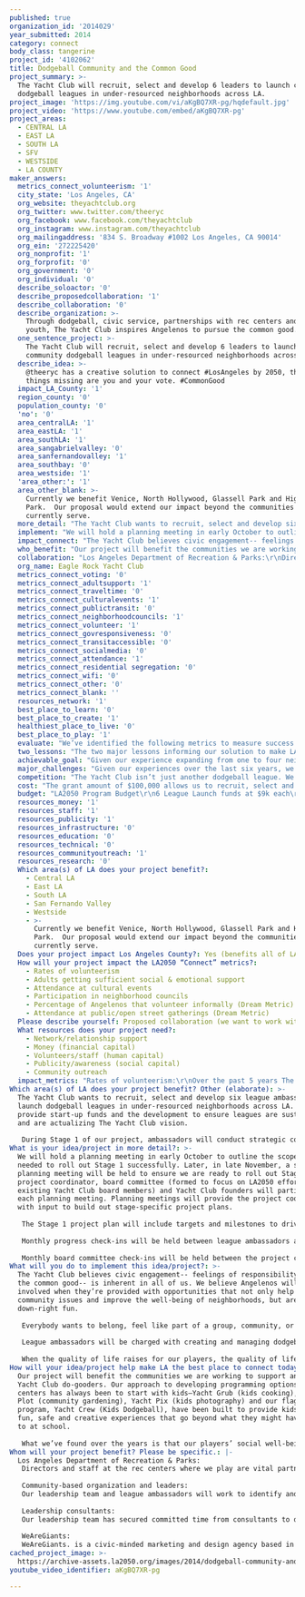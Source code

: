 ```yaml
---
published: true
organization_id: '2014029'
year_submitted: 2014
category: connect
body_class: tangerine
project_id: '4102062'
title: Dodgeball Community and the Common Good
project_summary: >-
  The Yacht Club will recruit, select and develop 6 leaders to launch community
  dodgeball leagues in under-resourced neighborhoods across LA.
project_image: 'https://img.youtube.com/vi/aKgBQ7XR-pg/hqdefault.jpg'
project_video: 'https://www.youtube.com/embed/aKgBQ7XR-pg'
project_areas:
  - CENTRAL LA
  - EAST LA
  - SOUTH LA
  - SFV
  - WESTSIDE
  - LA COUNTY
maker_answers:
  metrics_connect_volunteerism: '1'
  city_state: 'Los Angeles, CA'
  org_website: theyachtclub.org
  org_twitter: www.twitter.com/theeryc
  org_facebook: www.facebook.com/theyachtclub
  org_instagram: www.instagram.com/theyachtclub
  org_mailingaddress: '834 S. Broadway #1002 Los Angeles, CA 90014'
  org_ein: '272225420'
  org_nonprofit: '1'
  org_forprofit: '0'
  org_government: '0'
  org_individual: '0'
  describe_soloactor: '0'
  describe_proposedcollaboration: '1'
  describe_collaboration: '0'
  describe_organization: >-
    Through dodgeball, civic service, partnerships with rec centers and our
    youth, The Yacht Club inspires Angelenos to pursue the common good.
  one_sentence_project: >-
    The Yacht Club will recruit, select and develop 6 leaders to launch
    community dodgeball leagues in under-resourced neighborhoods across LA.
  describe_idea: >-
    @theeryc has a creative solution to connect #LosAngeles by 2050, the only
    things missing are you and your vote. #CommonGood
  impact_LA_County: '1'
  region_county: '0'
  population_county: '0'
  'no': '0'
  area_centralLA: '1'
  area_eastLA: '1'
  area_southLA: '1'
  area_sangabrielvalley: '0'
  area_sanfernandovalley: '1'
  area_southbay: '0'
  area_westside: '1'
  'area_other:': '1'
  area_other_blank: >-
    Currently we benefit Venice, North Hollywood, Glassell Park and Highland
    Park.  Our proposal would extend our impact beyond the communities we
    currently serve. 
  more_detail: "The Yacht Club wants to recruit, select and develop six league ambassadors to launch dodgeball leagues in under-resourced neighborhoods across LA.  We will provide start-up funds and the development to ensure leagues are sustainable and are actualizing The Yacht Club vision.\r\n\r\nDuring Stage 1 of our project, ambassadors will conduct strategic community outreach and build social trust to understand the current needs of new neighborhoods.  As they begin leagues in Stage 2, ambassadors will develop programs and events aligned to current neighborhood need. Ambassadors will invest players to volunteer and lead community development efforts. Our leagues will be known for using dodgeball as a means to connect and pursue the common good."
  implement: "We will hold a planning meeting in early October to outline the scope of work needed to roll out Stage 1 successfully.  Later, in late November, a second planning meeting will be held to ensure we are ready to roll out Stage 2.  Our project coordinator, board committee (formed to focus on LA2050 efforts from existing Yacht Club board members) and Yacht Club founders will participate in each planning meeting. Planning meetings will provide the project coordinator with input to build out stage-specific project plans. \r\n\r\nThe Stage 1 project plan will include targets and milestones to drive our a) recruitment campaign for league ambassadors, and b) the development of resources and support.  In addition to participating in monthly oversight meetings with our board committee, our project coordinator will provide weekly status updates to The Yacht Club board chair. The Stage 2 project plan will include targets and milestones to support league ambassadors with their a) community outreach,  b) recruitment of players and c) community development efforts.\r\n\r\nMonthly progress check-ins will be held between league ambassadors and the project coordinator.  League ambassadors will report out on targets, milestones and identify support needed.  The project coordinator will share best practices and help match resources to areas of need or support identified by the league ambassador.\r\n\r\nMonthly board committee check-ins will be held between the project coordinator and board committee.  The project coordinator will report out on project targets, milestones and success measures.  For example, at the end of each league during Stage 2, the project coordinator will compile data from player surveys to provide a general review of each league and league ambassador.  The board committee will then support the project coordinator to identify ways to maintain and improve a healthy and successful project implementation.\r\n"
  impact_connect: "The Yacht Club believes civic engagement-- feelings of responsibility toward the common good-- is inherent in all of us.  We believe Angelenos will get more involved when they’re provided with opportunities that not only help solve community issues and improve the well-being of neighborhoods, but are also down-right fun.\r\n\r\nEverybody wants to belong, feel like part of a group, community, or team-- it’s an essential human need. We aim to get people hooked on The Yacht Club by increasing their social well-being and connectedness through dodgeball, weekly meetups and social gatherings. Once hooked, we provide the initial opportunities for our players to become active citizens and volunteer.  Over time, our players become more invested in the neighborhoods where they play and want to do more good for them… it’s our flywheel toward common good.  When our players actively participate and do good for Los Angeles, they feel more invested in Los Angeles.  When our players feel more invested in Los Angeles, they want to work toward greater common good. Yes, we recognize dodgeball is  fun, but we’re not just a team of players; we are an army of do-gooders. We want Los Angeles to be a better city for everyone and believe that dodgeball is a great entry point for good work in service of LA.\r\n\r\nLeague ambassadors will be charged with creating and managing dodgeball leagues that recruit players who want to have fun and actively do good. We aren’t interested in passive civic engagement-- players who simply donate money. Instead our league ambassadors will recruit and invest players to volunteer at Kids Dodgeball because they understand our kids need safe and fun activities in their neighborhood.  League ambassadors will steer players toward opportunities of civic engagement like beach cleanups or encourage and support players to coordinate movies-at-the-park (with proceeds going to rec center programming).\r\n\r\nWhen the quality of life raises for our players, the quality of life raise for all Angelenos. By 2050, we want to see The Yacht Club running dodgeball leagues in rec centers across Los Angeles.  In 2050, we continue to play in under-resourced neighborhoods, we have players on neighborhood councils and The Yacht Club is a consistent presence at civic events across Los Angeles."
  who_benefit: "Our project will benefit the communities we are working to support and all The Yacht Club do-gooders.  Our approach to developing programming options for rec centers has always been to start with kids—Yacht Grub (kids cooking), Yacht Plot (community gardening), Yacht Pix (kids photography) and our flagship program, Yacht Crew (Kids Dodgeball), have been built to provide kids with fun, safe and creative experiences that go beyond what they might have access to at school.   \r\n\r\nWhat we’ve found over the years is that our players’ social well-being and desire to do good increases when we provide opportunities to volunteer and serve the community.  When our players come out to our LA River Cleanup or volunteer at Kids Dodgeball they feel more invested in participating in other Yacht Club events and many eventually expand our civic engagement efforts. For example, when players in our Venice league decided to coordinate a beach cleanup, players from Glassell Park and North Hollywood joined the “player-based” community effort.  The event was created and coordinated by players who were inspired to do more.  "
  collaboration: "Los Angeles Department of Recreation & Parks:\r\nDirectors and staff at the rec centers where we play are vital partners in our project. Their commitment and understanding of the positive impact The Yacht Club can have are essential to our success. We will work to identify the specific needs of each park, design programs to match these needs, and gain community investment and feedback to ensure these programs become a sustainable and consistent part of regular programming. (ie. In Glassell Park this summer, when parents found out Kids Dodgeball was not part of Summer Night Lights programming, they petitioned to incorporate it and The Yacht Club pulled 20 committed volunteers to support 8 Friday nights of Kids Dodgeball.)\r\n\r\nCommunity-based organization and leaders:\r\nOur leadership team and league ambassadors will work to identify and build strategic relationships with community-based organizations and leaders in each new neighborhood we intend to serve. \r\n\r\nLeadership consultants:\r\nOur leadership team has secured committed time from consultants to design of tools and development programming for our league ambassadors. We’ll also work  with our current league ambassadors and our board to leverage established best practices.\r\n\r\nWeAreGiants:\r\nWeAreGiants. is a civic-minded marketing and design agency based in Downtown Los Angeles.  WAG. has been engaged in many projects for the City of Los Angeles: Jose Huizar’s Bringing Back Broadway initiative, CicLAvia, and the redevelopment of Pershing Square. WAG. will provide design and marketing services (branding, logos, flyers, etc.) for the league expansions. \r\n"
  org_name: Eagle Rock Yacht Club
  metrics_connect_voting: '0'
  metrics_connect_adultsupport: '1'
  metrics_connect_traveltime: '0'
  metrics_connect_culturalevents: '1'
  metrics_connect_publictransit: '0'
  metrics_connect_neighborhoodcouncils: '1'
  metrics_connect_volunteer: '1'
  metrics_connect_govresponsiveness: '0'
  metrics_connect_transitaccessible: '0'
  metrics_connect_socialmedia: '0'
  metrics_connect_attendance: '1'
  metrics_connect_residential segregation: '0'
  metrics_connect_wifi: '0'
  metrics_connect_other: '0'
  metrics_connect_blank: ''
  resources_network: '1'
  best_place_to_learn: '0'
  best_place_to_create: '1'
  healthiest_place_to_live: '0'
  best_place_to_play: '1'
  evaluate: "We’ve identified the following metrics to measure success:\r\n1. Players volunteer in Yacht Club civic activities\r\n2. Players are invested in The Yacht Club vision\r\n3. League ambassadors work to realize The Yacht Club vision\r\n\r\nDuring our planning meeting in October, we’ll identify targets for each metric. For example for Metric #1, we’ll identify how many activities will be offered and how many volunteers (new and consistent) we aim to have. Data will be collected to measure progress toward each target. For example for Metric #1, we’ll log volunteers at each event and review past logs to identify how many “new” volunteers we were able to cultivate.\r\n\r\nIn order to collect data on Metrics #2 - 3, we’ll use feedback surveys. Data will be compiled by the project coordinator and presented to the board committee to drive project  improvements.\r\n\r\nLeague ambassador feedback surveys will be given after selection and during each retreat. League ambassadors will evaluate the  following key indicators on a 1 (strongly disagree) - 7 (strongly agree scale):\r\n\r\nOverall Satisfaction\r\n• I feel positively about being a league ambassador for The Yacht Club.\r\n• I am giving my best effort to my work as a league ambassador for The Yacht Club.\r\n\r\nTeam Collaboration and Support\r\n• League ambassadors and Yacht Club family pitch in to help meet deadlines, reach goals and generally make my experience as a league ambassador awesome. \r\n\r\nCohort Culture\r\n• I believe our team is vision-aligned and pushes each other stay focused on the common good.\r\n• I feel motivated and inspired by The Yacht Club’s vision.\r\n\r\nDevelopment and Yacht Club support\r\n• I receive positive feedback from our team and The Yacht Club. \r\n• I have the resources (materials, relationships) I need to successfully launch and lead a league. \r\n\r\nPlayer feedback surveys will be given at the end of each season. Players will evaluate the  following key indicators on a 1 (strongly disagree) - 7 (strongly agree scale):\r\n\r\nOverall Satisfaction\r\n• I feel awesome about playing dodgeball with The Yacht Club.\r\n\r\nLeague Culture\r\n• Yes, we get together to play dodgeball, but we also do good.\r\n• I have a friend on my team.\r\n\r\nCommunication\r\n• Communication from my captains and the league is clear and timely.\r\n• My captain did a good job of clearly explaining the rules on my first day.\r\n\r\nLeague Ambassador\r\n• My ambassador made me feel welcomed.\r\n• My ambassador did a good job explaining the Yacht Club vision.\r\n• I feel comfortable talking to my ambassador about any concerns "
  two_lessons: "The two major lessons informing our solution to make LA the best place to connect by 2050 have to do with talent and civic engagement. What we’ve learned in six years is that we need to recruit the right people to be league ambassadors, and then we need to develop and support them to be the leaders their communities need.  With regards to civic engagement, we believe people genuinely want to be involved in their communities, but too often there is a lack of information and social motivation to get involved.\r\n\r\nThe Yacht Club believes we have a responsibility to select and invest in the leaders we’re putting forth to positively impact our neighborhoods. In Stage 1, we’ll design a recruitment and cultivation plan with clear strategies such as a social media campaign and referral incentives to identify candidates. We will establish a league ambassador role description with clear competencies and indicators based on what we’ve observed works. There will be a selection process that includes an application, interviews and role-plays. In Stage 1, we will also design a 10-month long scope and sequence of development and support to prepare ambassadors to lead sustainable leagues beyond their start-up year.\r\n\r\nWith the right communication strategy and incentives we can motivate more Angelenos to take pride and become involved in their community. Currently, we have an active social media presence that we use to inform our members of our events.  We work with WAG. to create a  unique voice, graphics and design that get us noticed  and that appeal to our players on social media as well as email.  Our league ambassadors will receive training and toolkits along with a style guide to support their outreach efforts. We may think of ourselves as an army of do-gooders, but we’re human too and let’s be honest social motivation and incentives really work on us. League ambassadors will learn how to establish and maintain The Yacht Club culture among teams and captains.  Incentives, like our discounted summer league registration (players who commit to volunteering at Kids Dodgeball for 8 summer weeks pay a discounted rate, while non-volunteer player’s cover the difference) incentivize our players to volunteer. Our league ambassadors will be able to leverage best practices like this and share other ways of incentivizing and informing their players of civic engagement opportunities.\r\n"
  achievable_goal: "Given our experience expanding from one to four neighborhoods and one additional city (Detroit), we believe that the first three months are key to the success of our project. Given this, we’ve intentionally scoped out the first three months of work to recruit, select and develop the right league ambassadors:\r\n\r\nMonth 1: \r\n• Launch recruitment campaign\r\n• Hold board meeting to establish roles/responsibilities related to project accountability\r\n• Design selection materials\r\n• Create scope and sequence for league ambassador support and development\r\n• Create outreach and media toolkits\r\n\r\nMonth 2:\r\n• Select league ambassadors\r\n• Host League Ambassador Retreat #1, October 2014\r\n• Establish league launch benchmarks/targets\r\n• Begin weekly check-ins with league ambassadors focused on league launch\r\n\r\nMonth 3:\r\n• Host League Ambassador Retreat #2, November 2014\r\n• Ongoing weekly check-in with league ambassadors focused on league launch\r\n\r\nDuring months 4 – 12 of our project, The Yacht Club will host monthly check-in calls focused on sharing out of best practices and updating the group on progress toward targets. The Yacht Club will hold a final League Ambassador Retreat #3, March 2015.   \r\n\r\nTo date, we hold bi-annual board meetings.  Should we become an LA2050 grantee, we will move to holding quarterly board meetings and establish an LA2050 grant committee to provide monthly support and oversight of project implementation and evaluation. \r\n\r\nWe have built a large network over the last six years that if leveraged well, could be key to a successful project implementation. We currently have 2,000 names on our Yacht Club email list.  These names are active players, former players and friends who have supported us throughout the years. It’s likely that some of our new league ambassadors will be from within our network, it’s also likely we’ll be able to re-engage former players in our new communities.  Our recruitment plan will identify clear ways to engage and leverage our current network as we implement our project.    "
  major_challenges: "Given our experiences over the last six years, we believe the two major challenges we’ll encounter are outreach and building social trust within the community. Expanding to new communities means first learning about the community and how to be most successful there. We recognize that each neighborhood in Los Angeles has unique needs that we need to understand, and has established leaders who we need to learn from and invest in our project. As we expand to new neighborhoods, social trust needs to be cultivated and maintained through thoughtful relationship building, community outreach and following through on commitments.  \r\n\r\nWe want to continue working in communities where the need for community involvement and development is high. In order to do this, our recruitment campaign for new league ambassadors will focus on the following key regional areas— Boyle Heights, Downtown, East LA, Mid-City and South LA. In order for The Yacht Club vision to be actualized, our leagues will partner with rec centers in traditionally under-resourced communities. We plan to leverage our current network and build relationships with active community-based organizations in each of our key regional areas. \r\n\r\nA cornerstone of our league ambassador development and support will be building social trust in new communities. You see it’s been our experience that when we walk into new rec centers for the first time and tell them we want to play dodgeball AND provide opportunities to expand youth programming, they’re weary. They think there’s a catch. Our rec centers in communities like Glassell Park and North Hollywood aren’t used to young professionals coming in and offering the resources (equipment, volunteers, time, etc.) to support their community with nothing wanted in exchange.  Our league ambassadors will receive a community outreach toolkit, learning from our own successes and failures, and design a clear plan to build social trust in their intended neighborhood."
  competition: "The Yacht Club isn’t just another dodgeball league. We’re a group of dodgeball leagues with heart, conscience and zest that aim to do more for our community. We’re also a non-profit and our leagues have the power to apply dues and fundraising (after covering operational costs) to events and projects specific to micro-community needs and interests. \r\n\r\nOur project aims to expand our leagues with purpose. We will seek Angelenos that have the ability (and record) of investing others in doing good to become league ambassadors.  Our league ambassadors will provide the opportunities and the space for others to create opportunities for players to actively participate in their community.  We’ll see an increase in volunteerism, social well-being and commitment to neighborhoods across Los Angeles. Further, we’ll continue to be intentional about the communities we serve, we’re looking to expand in communities similar to Glassell Park, North Hollywood, Oakwood (Venice) and Highland Park. These are communities that have traditionally been considered underserved and under-resourced.\r\n\r\nOther organizations running dodgeball leagues in Los Angeles include WeHo Dodgeball and World Dodgeball Society. WeHo Dodgeball runs two leagues on Tuesdays and Thursdays in West Hollywood. They fundraise for local charities and participate in local events, primarily working to support the West Hollywood LGBT community. The World Dodgeball Society runs leagues on different nights throughout Los Angeles. They recruit league managers through their website and word-of-mouth to start leagues in different neighborhoods. The World Dodgeball Society has leagues primarily in Central LA and the South Bay Cities and operationally runs as a franchise."
  cost: "The grant amount of $100,000 allows us to recruit, select and support six new league ambassadors to launch Yacht Club leagues throughout Los Angeles. The grant monies will not cover overhead expenses incurred by The Yacht Club.  \r\n\r\nEach league will establish player registration fees based on what has historically worked across our leagues to increase players, sustain the league and provide resources used in order to host events focused on social connectedness and civic engagement. Each league will contribute 20% of their seasonal registration fees to The Yacht Club to cover overhead expenses during the startup year. In subsequent years, each league will contribute 25% to cover overhead costs incurred by The Yacht Club and additional marketing collateral produced by The Yacht Club."
  budget: "LA2050 Program Budget\r\n6 League Launch funds at $9k each\r\nTOTAL: $54,000\r\n• Annual equipment (nets, sound system): $700\r\n• Seasonal equipment (tape, balls, First Aid kit): $1,100\r\n• Permits for rec center use: $2,500\r\n• Social Media and Marketing toolkit: $2,200\r\n• Brand/logo collateral: $1,000\r\n• Ambassador stipend: $1,500 ($500/season)\r\n\r\nLeague Ambassador Retreats\r\nTOTAL: $14,000\r\n• Retreat #1, October 2014 (transportation, lodging, food, materials, facilitator stipends): $6,000\r\n• Retreat #2, November 2014 (transportation, lodging, food, materials, facilitator stipends): $6,000\r\n• Retreat #3, March 2015 (food, materials, facilitator stipends): $2,000\r\n\r\nOversight and Development\r\nTOTAL: $30,000\r\n• Launch planning meeting (food, materials, facilitator stipend): $800\r\n• Project coordinator salary (to be added to current job role/salary): $14,000\r\n• Curriculum development consultant fees: $8,000\r\n• League ambassador referral prize: $1,200 ($200/league ambassador selected)\r\n• Oversight stipend to board committee chair: $3,000 ($250/month)\r\n• Recruitment campaign (marketing collateral and advertising fees): $1,000\r\n• Step-back meeting, September 2015: (food, space, materials, facilitator stipend): $2,000"
  resources_money: '1'
  resources_staff: '1'
  resources_publicity: '1'
  resources_infrastructure: '0'
  resources_education: '0'
  resources_technical: '0'
  resources_communityoutreach: '1'
  resources_research: '0'
  Which area(s) of LA does your project benefit?:
    - Central LA
    - East LA
    - South LA
    - San Fernando Valley
    - Westside
    - >-
      Currently we benefit Venice, North Hollywood, Glassell Park and Highland
      Park.  Our proposal would extend our impact beyond the communities we
      currently serve. 
  Does your project impact Los Angeles County?: Yes (benefits all of LA County)
  How will your project impact the LA2050 “Connect” metrics?:
    - Rates of volunteerism
    - Adults getting sufficient social & emotional support
    - Attendance at cultural events
    - Participation in neighborhood councils
    - Percentage of Angelenos that volunteer informally (Dream Metric)
    - Attendance at public/open street gatherings (Dream Metric)
  Please describe yourself: Proposed collaboration (we want to work with partners!)
  What resources does your project need?:
    - Network/relationship support
    - Money (financial capital)
    - Volunteers/staff (human capital)
    - Publicity/awareness (social capital)
    - Community outreach
  impact_metrics: "Rates of volunteerism:\r\nOver the past 5 years The Yacht Club has positively impacted rates of volunteerism in Los Angeles. By creating events around the LA River Cleanup, Highland Park Community Cleanup and partnerships with the SPCA, No Kill Los Angeles, and Heal the Bay, hundreds of our players have volunteered to improve the quality of life in our city.  Our youth programming at the four rec centers we serve has involved over 120 Yacht Club members to provide Kids Dodgeball, Yacht Pix, Yacht Plot,  and Yacht Grub.\r\n\r\nAdults getting sufficient social and emotional support:\r\nThe Yacht Club has become a proven place for adults to forge new relationships, strengthen existing ones and improve the well-being of other Angelenos through civic engagement. Our league ambassadors and captains actively encourage players to show up to team meetups and socialize.  The Yacht Club even links game advantages to this metric.  For example, teams gain points for having their players attend social, volunteer and community events that they later trade in for game advantages.\r\n\r\nAttendance at cultural events:\r\nOver the past 3 years we’ve encouraged our members to participate in events like CicLAvia by hosting dodgeball games along the route and organizing group rides. The support and enthusiasm our members displayed with our CicLAvia events led us to form ERYCYCLE, a bike riding and advocacy group. ERYCYCLE hosts bike rides like “Tour de Taco,” dedicated to exploring LA through our best tacos, and the ride to the Museum of Jurassic Technology, where leaders from the east, west and north organized individual bike rides converging in Culver City.\r\n\r\nParticipation in neighborhood council:\r\nIn April 2014 The Yacht Club designed a “get out the vote” campaign to increase the awareness and participation in Glassell Park and Highland Park’s neighborhood council elections. In Glassell Park the 2014 voter turnout doubled that of 2012 (the prior election year).  Four Yacht Club members ran for office in these elections, with 2 members winning a seat in Glassell Park and 1 member winning a seat in Highland Park.\r\n\r\nWith the addition of six new  leagues across Los Angeles, our impact will continue to grow toward making Los Angeles the best place to connect by 2050. Angelenos will inevitably join rec leagues; expanding The Yacht Club will mean that more Angelenos will be involved in leagues actively working to make Los Angeles a better place for all.\r\n"
Which area(s) of LA does your project benefit? Other (elaborate): >-
  The Yacht Club wants to recruit, select and develop six league ambassadors to
  launch dodgeball leagues in under-resourced neighborhoods across LA. We will
  provide start-up funds and the development to ensure leagues are sustainable
  and are actualizing The Yacht Club vision.
   
   During Stage 1 of our project, ambassadors will conduct strategic community outreach and build social trust to understand the current needs of new neighborhoods. As they begin leagues in Stage 2, ambassadors will develop programs and events aligned to current neighborhood need. Ambassadors will invest players to volunteer and lead community development efforts. Our leagues will be known for using dodgeball as a means to connect and pursue the common good.
What is your idea/project in more detail?: >-
  We will hold a planning meeting in early October to outline the scope of work
  needed to roll out Stage 1 successfully. Later, in late November, a second
  planning meeting will be held to ensure we are ready to roll out Stage 2. Our
  project coordinator, board committee (formed to focus on LA2050 efforts from
  existing Yacht Club board members) and Yacht Club founders will participate in
  each planning meeting. Planning meetings will provide the project coordinator
  with input to build out stage-specific project plans. 
   
   The Stage 1 project plan will include targets and milestones to drive our a) recruitment campaign for league ambassadors, and b) the development of resources and support. In addition to participating in monthly oversight meetings with our board committee, our project coordinator will provide weekly status updates to The Yacht Club board chair. The Stage 2 project plan will include targets and milestones to support league ambassadors with their a) community outreach, b) recruitment of players and c) community development efforts.
   
   Monthly progress check-ins will be held between league ambassadors and the project coordinator. League ambassadors will report out on targets, milestones and identify support needed. The project coordinator will share best practices and help match resources to areas of need or support identified by the league ambassador.
   
   Monthly board committee check-ins will be held between the project coordinator and board committee. The project coordinator will report out on project targets, milestones and success measures. For example, at the end of each league during Stage 2, the project coordinator will compile data from player surveys to provide a general review of each league and league ambassador. The board committee will then support the project coordinator to identify ways to maintain and improve a healthy and successful project implementation.
What will you do to implement this idea/project?: >-
  The Yacht Club believes civic engagement-- feelings of responsibility toward
  the common good-- is inherent in all of us. We believe Angelenos will get more
  involved when they’re provided with opportunities that not only help solve
  community issues and improve the well-being of neighborhoods, but are also
  down-right fun.
   
   Everybody wants to belong, feel like part of a group, community, or team-- it’s an essential human need. We aim to get people hooked on The Yacht Club by increasing their social well-being and connectedness through dodgeball, weekly meetups and social gatherings. Once hooked, we provide the initial opportunities for our players to become active citizens and volunteer. Over time, our players become more invested in the neighborhoods where they play and want to do more good for them… it’s our flywheel toward common good. When our players actively participate and do good for Los Angeles, they feel more invested in Los Angeles. When our players feel more invested in Los Angeles, they want to work toward greater common good. Yes, we recognize dodgeball is fun, but we’re not just a team of players; we are an army of do-gooders. We want Los Angeles to be a better city for everyone and believe that dodgeball is a great entry point for good work in service of LA.
   
   League ambassadors will be charged with creating and managing dodgeball leagues that recruit players who want to have fun and actively do good. We aren’t interested in passive civic engagement-- players who simply donate money. Instead our league ambassadors will recruit and invest players to volunteer at Kids Dodgeball because they understand our kids need safe and fun activities in their neighborhood. League ambassadors will steer players toward opportunities of civic engagement like beach cleanups or encourage and support players to coordinate movies-at-the-park (with proceeds going to rec center programming).
   
   When the quality of life raises for our players, the quality of life raise for all Angelenos. By 2050, we want to see The Yacht Club running dodgeball leagues in rec centers across Los Angeles. In 2050, we continue to play in under-resourced neighborhoods, we have players on neighborhood councils and The Yacht Club is a consistent presence at civic events across Los Angeles.
How will your idea/project help make LA the best place to connect today? In LA2050?: >-
  Our project will benefit the communities we are working to support and all The
  Yacht Club do-gooders. Our approach to developing programming options for rec
  centers has always been to start with kids—Yacht Grub (kids cooking), Yacht
  Plot (community gardening), Yacht Pix (kids photography) and our flagship
  program, Yacht Crew (Kids Dodgeball), have been built to provide kids with
  fun, safe and creative experiences that go beyond what they might have access
  to at school. 
   
   What we’ve found over the years is that our players’ social well-being and desire to do good increases when we provide opportunities to volunteer and serve the community. When our players come out to our LA River Cleanup or volunteer at Kids Dodgeball they feel more invested in participating in other Yacht Club events and many eventually expand our civic engagement efforts. For example, when players in our Venice league decided to coordinate a beach cleanup, players from Glassell Park and North Hollywood joined the “player-based” community effort. The event was created and coordinated by players who were inspired to do more.
Whom will your project benefit? Please be specific.: |-
  Los Angeles Department of Recreation & Parks:
   Directors and staff at the rec centers where we play are vital partners in our project. Their commitment and understanding of the positive impact The Yacht Club can have are essential to our success. We will work to identify the specific needs of each park, design programs to match these needs, and gain community investment and feedback to ensure these programs become a sustainable and consistent part of regular programming. (ie. In Glassell Park this summer, when parents found out Kids Dodgeball was not part of Summer Night Lights programming, they petitioned to incorporate it and The Yacht Club pulled 20 committed volunteers to support 8 Friday nights of Kids Dodgeball.)
   
   Community-based organization and leaders:
   Our leadership team and league ambassadors will work to identify and build strategic relationships with community-based organizations and leaders in each new neighborhood we intend to serve. 
   
   Leadership consultants:
   Our leadership team has secured committed time from consultants to design of tools and development programming for our league ambassadors. We’ll also work with our current league ambassadors and our board to leverage established best practices.
   
   WeAreGiants:
   WeAreGiants. is a civic-minded marketing and design agency based in Downtown Los Angeles. WAG. has been engaged in many projects for the City of Los Angeles: Jose Huizar’s Bringing Back Broadway initiative, CicLAvia, and the redevelopment of Pershing Square. WAG. will provide design and marketing services (branding, logos, flyers, etc.) for the league expansions.
cached_project_image: >-
  https://archive-assets.la2050.org/images/2014/dodgeball-community-and-the-common-good/img.youtube.com/vi/aKgBQ7XR-pg/hqdefault.jpg
youtube_video_identifier: aKgBQ7XR-pg

---
```

